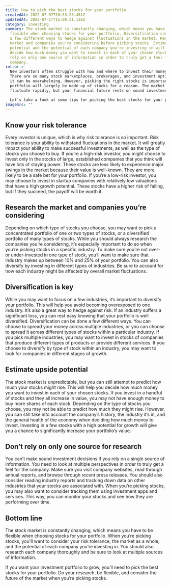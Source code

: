```yaml
---
title: How to pick the best stocks for your portfolio
createdAt: 2022-07-07T16:53:23.451Z
updatedAt: 2022-07-17T15:00:31.116Z
category: investing
summary: The stock market is constantly changing, which means you have to be
  flexible when choosing stocks for your portfolio. Diversification can be done
  a few different ways to hedge against fluctuations in the market. Research the
  market and companies you’re considering before picking stocks. Estimate upside
  potential and the potential of each company you're investing in will help you
  decide how much money you want to invest in each of your chosen stocks. Don’t
  rely on only one source of information in order to truly get a feel for the
  company.
intro: >-
  New investors often struggle with how and where to invest their money.
  There are so many stock marketplaces, brokerages, and investment options that
  it can be overwhelming. However, picking the right stocks is important—your
  portfolio will largely be made up of stocks for a reason. The market may
  fluctuate rapidly, but your financial future rests on sound investments. 

  Let’s take a look at some tips for picking the best stocks for your portfolio in any market. Your stock portfolio may seem like an unchangeable part of your financial plan, but it’s actually one of the most flexible components. Once you know what kind of risk profile you’re comfortable with and which industries or sectors you want to invest in, you’ll have a clearer picture of what kind of stocks to buy. Here’s what you need to know about picking the best stocks for your portfolio:
imageSrc: ""
---
```


## Know your risk tolerance

Every investor is unique, which is why risk tolerance is so important. Risk tolerance is your ability to withstand fluctuations in the market. It will greatly impact your ability to make successful investments, as well as the type of stocks you choose to buy. If you’re a high-risk investor, you might choose to invest only in the stocks of large, established companies that you think will have lots of staying power. These stocks are less likely to experience major swings in the market because their value is well-known. They are more likely to be a safe bet for your portfolio.
If you’re a low-risk investor, you may choose to invest in startup companies with relatively low valuations that have a high growth potential. These stocks have a higher risk of failing, but if they succeed, the payoff will be worth it.

## Research the market and companies you’re considering

Depending on which type of stocks you choose, you may want to pick a concentrated portfolio of one or two types of stocks, or a diversified portfolio of many types of stocks. While you should always research the companies you’re considering, it’s especially important to do so when you’re picking stocks in a specific industry.
To make sure you’re not over- or under-invested in one type of stock, you’ll want to make sure that industry makes up between 10% and 25% of your portfolio. You can also diversify by investing in different types of industries. Be sure to account for how each industry might be affected by overall market fluctuations.

## Diversification is key

While you may want to focus on a few industries, it’s important to diversify your portfolio. This will help you avoid becoming overexposed to one industry. It’s also a great way to hedge against risk. If an industry suffers a significant loss, you can rest easy knowing that your portfolio is well diversified.
Diversification can be done a few different ways. You can choose to spread your money across multiple industries, or you can choose to spread it across different types of stocks within a particular industry. If you pick multiple industries, you may want to invest in stocks of companies that produce different types of products or provide different services. If you choose to diversify by type of stock within an industry, you may want to look for companies in different stages of growth.

## Estimate upside potential

The stock market is unpredictable, but you can still attempt to predict how much your stocks might rise. This will help you decide how much money you want to invest in each of your chosen stocks. If you invest in a handful of stocks and they all increase in value, you may not have enough money to buy more shares of each stock.
Depending on the type of stocks you choose, you may not be able to predict how much they might rise. However, you can still take into account the company’s history, the industry it’s in, and the general health of the economy when deciding how much money to invest.
Investing in a few stocks with a high potential for growth will give you a chance to significantly increase your portfolio’s value.

## Don’t rely on only one source for research

You can’t make sound investment decisions if you rely on a single source of information. You need to look at multiple perspectives in order to truly get a feel for the company. Make sure you visit company websites, read through annual reports, and browse through recent press releases. You should also consider reading industry reports and tracking down data on other industries that your stocks are associated with.
When you’re picking stocks, you may also want to consider tracking them using investment apps and services. This way, you can monitor your stocks and see how they are performing over time.

## Bottom line

The stock market is constantly changing, which means you have to be flexible when choosing stocks for your portfolio. When you’re picking stocks, you’ll want to consider your risk tolerance, the market as a whole, and the potential of each company you’re investing in. You should also research each company thoroughly and be sure to look at multiple sources of information.

If you want your investment portfolio to grow, you’ll need to pick the best stocks for your portfolio. Do your research, be flexible, and consider the future of the market when you’re picking stocks.
